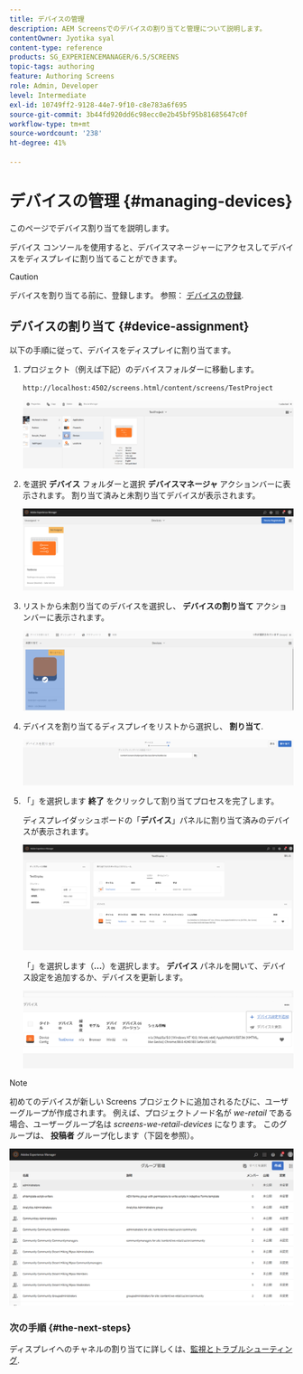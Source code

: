 ```yaml
---
title: デバイスの管理
description: AEM Screensでのデバイスの割り当てと管理について説明します。
contentOwner: Jyotika syal
content-type: reference
products: SG_EXPERIENCEMANAGER/6.5/SCREENS
topic-tags: authoring
feature: Authoring Screens
role: Admin, Developer
level: Intermediate
exl-id: 10749ff2-9128-44e7-9f10-c8e783a6f695
source-git-commit: 3b44fd920dd6c98ecc0e2b45bf95b81685647c0f
workflow-type: tm+mt
source-wordcount: '238'
ht-degree: 41%

---
```


# デバイスの管理 {#managing-devices}

このページでデバイス割り当てを説明します。

デバイス コンソールを使用すると、デバイスマネージャーにアクセスしてデバイスをディスプレイに割り当てることができます。

>[!CAUTION]
>
>デバイスを割り当てる前に、登録します。 参照： [デバイスの登録](device-registration.md).

## デバイスの割り当て {#device-assignment}

以下の手順に従って、デバイスをディスプレイに割り当てます。

1. プロジェクト（例えば下記）のデバイスフォルダーに移動します。

   `http://localhost:4502/screens.html/content/screens/TestProject`

   ![chlimage_1-32](assets/chlimage_1-32.png)

1. を選択 **デバイス** フォルダーと選択 **デバイスマネージャ** アクションバーに表示されます。 割り当て済みと未割り当てデバイスが表示されます。

   ![chlimage_1-33](assets/chlimage_1-33.png)

1. リストから未割り当てのデバイスを選択し、 **デバイスの割り当て** アクションバーに表示されます。

   ![chlimage_1-34](assets/chlimage_1-34.png)

1. デバイスを割り当てるディスプレイをリストから選択し、 **割り当て**.

   ![chlimage_1-35](assets/chlimage_1-35.png)

1. 「」を選択します **終了** をクリックして割り当てプロセスを完了します。


   ディスプレイダッシュボードの「**デバイス**」パネルに割り当て済みのデバイスが表示されます。

   ![chlimage_1-37](assets/chlimage_1-37.png)

   「」を選択します（**...**）を選択します。 **デバイス** パネルを開いて、デバイス設定を追加するか、デバイスを更新します。

   ![chlimage_1-38](assets/chlimage_1-38.png)

>[!NOTE]
>
>初めてのデバイスが新しい Screens プロジェクトに追加されるたびに、ユーザーグループが作成されます。
>例えば、プロジェクトノード名が *we-retail* である場合、ユーザーグループ名は *screens-we-retail-devices* になります。
>このグループは、 **投稿者** グループ化します（下図を参照）。

![chlimage_1-39](assets/chlimage_1-39.png)

### 次の手順 {#the-next-steps}

ディスプレイへのチャネルの割り当てに詳しくは、[監視とトラブルシューティング](monitoring-screens.md).
